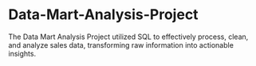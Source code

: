 # Data-Mart-Analysis-Project
The Data Mart Analysis Project utilized SQL to effectively process, clean, and analyze sales data, transforming raw information into actionable insights.
